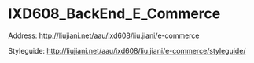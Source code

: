 # IXD608_BackEnd_E_Commerce

Address: 
http://liujiani.net/aau/ixd608/liu.jiani/e-commerce

Styleguide:
http://liujiani.net/aau/ixd608/liu.jiani/e-commerce/styleguide/
